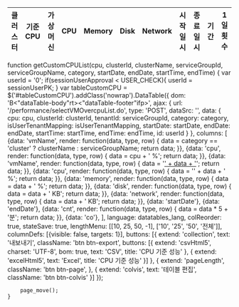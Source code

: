 <table id="tableCustomCPU" class="dataTable-cell dataTable-hover" style="width: 100%;">
			<thead>
				<tr>
					<th id="name1">클러스터</th>
					<th>기준 CPU</th>
					<th id="vmName">가상머신 </th>
					<th>CPU</th>
					<th>Memory</th>
					<th>Disk</th>
					<th>Network</th>
					<th>시작 일시</th>
					<th>종료 일시</th>
					<th>기간</th>
					<th>1일 횟수</th>
				</tr>
			</thead>
		</table>
  
  
  
  function getCustomCPUList(cpu, clusterId, clusterName, serviceGroupId, serviceGroupName, category, startDate, endDate, startTime, endTime) {
		var userId = '0';
		if(sessionUserApproval < USER_CHECK){
			userId = sessionUserPK;
		}
		var tableCustomCPU = $('#tableCustomCPU').addClass('nowrap').DataTable({
			dom: 'B<"dataTable-body"rt><"dataTable-footer"ifp>',
			ajax: {
				url: '/performance/selectVMOvercpuList.do',
				type: 'POST',
				dataSrc: '',
				data: {
					cpu: cpu,
					clusterId: clusterId,
					tenantId: serviceGroupId,
					category: category,
					isUserTenantMapping: isUserTenantMapping,
					startDate: startDate,
					endDate: endDate,
					startTime: startTime,
					endTime: endTime,
					id: userId
				}
			},
			columns: [
				{data: 'vmName', render: function(data, type, row) {
					data = category == 'cluster' ? clusterName : serviceGroupName;
					return data;
				}},
				{data: 'cpu', render: function(data, type, row) {
					data = cpu + ' %';
					return data;
				}},
				{data: 'vmName', render: function(data, type, row) {
					data = '<a href="#">' + data + '</a>';
					return data;
				}},
				{data: 'cpu', render: function(data, type, row) {
					data = '<span class="text-danger">' + data + ' %</span>';
					return data;
				}},
				{data: 'memory', render: function(data, type, row) {
					data = data + ' %';
					return data;
				}},
				{data: 'disk', render: function(data, type, row) {
					data = data + ' KB';
					return data;
				}},
				{data: 'network', render: function(data, type, row) {
					data = data + ' KB';
					return data;
				}},
				{data: 'startDate'},
				{data: 'endDate'},
				{data: 'cnt', render: function(data, type, row) {
					data = data * 5 + '분';
					return data;
				}},
				{data: 'co'},
			],
			language: datatables_lang,
			colReorder: true,
			stateSave: true,
			lengthMenu: [[10, 25, 50, -1], ['10', '25', '50', '전체']],
			columnDefs: [{visible: false, targets: 1}],
			buttons: [{
				extend: 'collection',
				text: '내보내기',
				className: 'btn btn-export',
				buttons: [{
					extend: 'csvHtml5',
					charset: 'UTF-8',
					bom: true,
					text: 'CSV',
					title: 'CPU 기준 성능'
				}, {
					extend: 'excelHtml5',
					text: 'Excel',
					title: 'CPU 기준 성능'
				}]
			}, {
				extend: 'pageLength',
				className: 'btn btn-page',
			}, {
				extend: 'colvis',
				text: '테이블 편집',
				className: 'btn btn-colvis'
			}]
		});
		
		page_move();
	}
